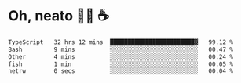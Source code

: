 # Oh, neato 🧑‍💻 ☕

<!--START_SECTION:waka-->

```txt
TypeScript   32 hrs 12 mins  ████████████████████████▓   99.12 %
Bash         9 mins          ░░░░░░░░░░░░░░░░░░░░░░░░░   00.47 %
Other        4 mins          ░░░░░░░░░░░░░░░░░░░░░░░░░   00.24 %
fish         1 min           ░░░░░░░░░░░░░░░░░░░░░░░░░   00.05 %
netrw        0 secs          ░░░░░░░░░░░░░░░░░░░░░░░░░   00.04 %
```

<!--END_SECTION:waka-->
